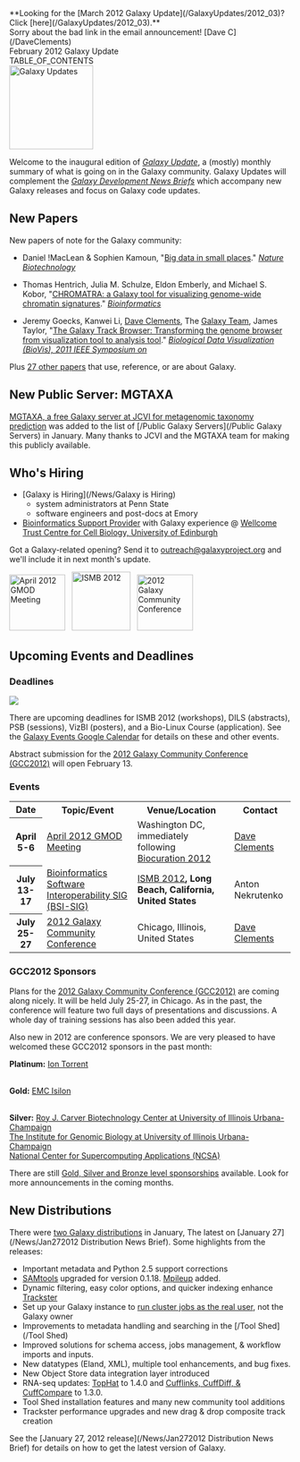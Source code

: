 <div class='center'>**Looking for the [March 2012 Galaxy Update](/GalaxyUpdates/2012_03)?  Click [here](/GalaxyUpdates/2012_03).**<br />Sorry about the bad link in the email announcement!  [Dave C](/DaveClements)</div>


<div class="title">February 2012 Galaxy Update</div>

<div class='right'>TABLE_OF_CONTENTS</div>

<div class='left'><a href='/GalaxyUpdates.md'><img src='/Images/Logos/GalaxyUpdate200.png' alt='Galaxy Updates' width=150 /></a></div>

Welcome to the inaugural edition of *[Galaxy Update](/GalaxyUpdates)*, a (mostly) monthly summary of what is going on in the Galaxy community.  Galaxy Updates will complement the *[Galaxy Development News Briefs](/DevNewsBriefs)* which accompany new Galaxy releases and focus on Galaxy code updates.

## New Papers

New papers of note for the Galaxy community:

* Daniel !MacLean & Sophien Kamoun, "[Big data in small places](http://www.nature.com/nbt/journal/v30/n1/full/nbt.2079.html)." *[Nature Biotechnology](http://www.nature.com/nbt/index.html)*

* Thomas Hentrich, Julia M. Schulze, Eldon Emberly, and Michael S. Kobor, "[CHROMATRA: a Galaxy tool for visualizing genome-wide chromatin signatures](http://bioinformatics.oxfordjournals.org/content/early/2012/01/10/bioinformatics.bts007.short)." *[Bioinformatics](http://bioinformatics.oxfordjournals.org/)* 

* Jeremy Goecks, Kanwei Li, [Dave Clements](/DaveClements), The [Galaxy Team](/GalaxyTeam), James Taylor, "[The Galaxy Track Browser: Transforming the genome browser from visualization tool to analysis tool](http://ieeexplore.ieee.org/xpl/freeabs_all.jsp?arnumber=6094046)." *[Biological Data Visualization (BioVis), 2011 IEEE Symposium on](http://www.biovis.net/)*

Plus [27 other papers](http://www.citeulike.org/group/16008/library) that use, reference, or are about Galaxy.  

## New Public Server: MGTAXA

[MGTAXA, a free Galaxy server at JCVI for metagenomic taxonomy prediction](http://mgtaxa.jcvi.org/) was added to the list of [/Public Galaxy Servers](/Public Galaxy Servers) in January.  Many thanks to JCVI and the MGTAXA team for making this publicly available.

## Who's Hiring

* [Galaxy is Hiring](/News/Galaxy is Hiring) 
  * system administrators at Penn State
  * software engineers and post-docs at Emory
* [Bioinformatics Support Provider](http://bit.ly/w6OIM0) with Galaxy experience @ [Wellcome Trust Centre for Cell Biology, University of Edinburgh](http://www.wcb.ed.ac.uk/) 

Got a Galaxy-related opening?  Send it to outreach@galaxyproject.org and we'll include it in next month's update.

<div class='right'>
<a href='/gmod:April 2012 GMOD Meeting.md'><img src='/Images/Logos/GMODApril2012Logo.png' alt='April 2012 GMOD Meeting' height=100 /></a>&nbsp;&nbsp; <a href='http://www.iscb.org/ismb2012'><img src='/Images/Logos/ISMB2012.jpg' alt='ISMB 2012' height=105 /></a>&nbsp;&nbsp; <a href='/Events/GCC2012.md'><img src='/Events/GCC2012/GCC2012Logo200.png' alt='2012 Galaxy Community Conference' height="100" /></a>
</div>

## Upcoming Events and Deadlines

### Deadlines
<div class='left'><a href='https://www.google.com/calendar/embed?src=mq93blfvdoosh5unpmivu4kh1c%40group.calendar.google.com'><img src='/Images/Icons/CalendarIcon.gif.md' /></a></div> 

There are upcoming deadlines for ISMB 2012 (workshops), DILS (abstracts), PSB (sessions), VizBI (posters), and a Bio-Linux Course (application).  See the [Galaxy Events Google Calendar](https://www.google.com/calendar/embed?src=mq93blfvdoosh5unpmivu4kh1c%40group.calendar.google.com) for details on these and other events.

Abstract submission for the [2012 Galaxy Community Conference (GCC2012)](/Events/GCC2012) will open February 13.

### Events

<table>
  <tr class="th" >
    <th> Date </th>
    <th> Topic/Event </th>
    <th> Venue/Location </th>
    <th> Contact </th>
  </tr>
  <tr>
    <th> April 5-6 </th>
    <td> </strong><a href='http://gmod.org/wiki/April 2012 GMOD Meeting'>April 2012 GMOD Meeting</a><strong> </td>
    <td> Washington DC, immediately following <a href='http://pir.georgetown.edu/biocuration2012/'>Biocuration 2012</a> </td>
    <td> <a href='/DaveClements.md'>Dave Clements</a> </td>
  </tr>
  <tr>
    <th> July 13-17 </th>
    <td> </strong><a href='http://www.iscb.org/ismb2012-program/ismb2012-satellitemeetings#BSI'>Bioinformatics Software Interoperability SIG (BSI-SIG)</a><strong> </td>
    <td> </strong><a href='http://www.iscb.org/ismb2012'>ISMB 2012</a><strong>, Long Beach, California, United States </td>
    <td> Anton Nekrutenko </td>
  </tr>
  <tr>
    <th> July 25-27 </th>
    <td> </strong><a href='/Events/GCC2012.md'>2012 Galaxy Community Conference</a><strong> </td>
    <td> Chicago, Illinois, United States </td>
    <td> <a href='/DaveClements.md'>Dave Clements</a> </td>
  </tr>
</table>


### GCC2012 Sponsors

Plans for the [2012 Galaxy Community Conference (GCC2012)](/Events/GCC2012) are coming along nicely.  It will be held July 25-27, in Chicago.  As in the past, the conference will feature two full days of presentations and discussions.  A whole day of training sessions has also been added this year.  

Also new in 2012 are conference sponsors.  We are very pleased to have welcomed these GCC2012 sponsors in the past month:

 **Platinum:**
  [Ion Torrent](http://www.lifetechnologies.com/)<br /><br />

 **Gold:**
  [EMC Isilon](http://www.emc.com/isilon)<br /><br />

 **Silver:**
  [Roy J. Carver Biotechnology Center at University of Illinois Urbana-Champaign](http://www.biotech.uiuc.edu/)<br />
  [The Institute for Genomic Biology at University of Illinois Urbana-Champaign](http://www.igb.uiuc.edu/)<br />
  [National Center for Supercomputing Applications (NCSA)](http://www.ncsa.illinois.edu/)

There are still [Gold, Silver and Bronze level sponsorships](/Events/GCC2012/Sponsorships) available.  Look for more announcements in the coming months.

## New Distributions

There were [two Galaxy distributions](/DevNewsBriefs) in January, The latest on [January 27](/News/Jan272012 Distribution News Brief).  Some highlights from the releases:

* Important metadata and Python 2.5 support corrections
* [SAMtools](http://samtools.sourceforge.net/) upgraded for version 0.1.18. [Mpileup](http://samtools.sourceforge.net/mpileup.shtml) added.
* Dynamic filtering, easy color options, and quicker indexing enhance [Trackster](/Learn/Visualization)
* Set up your Galaxy instance to [run cluster jobs as the real user](/Admin/Config/Performance/Cluster), not the Galaxy owner
* Improvements to metadata handling and searching in the [/Tool Shed](/Tool Shed)
* Improved solutions for schema access, jobs management, & workflow imports and inputs.
* New datatypes (Eland, XML), multiple tool enhancements, and bug fixes.
* New Object Store data integration layer introduced
* RNA-seq updates: [TopHat](http://tophat.cbcb.umd.edu/) to 1.4.0 and [Cufflinks, CuffDiff, & CuffCompare](http://cufflinks.cbcb.umd.edu) to 1.3.0.
* Tool Shed installation features and many new community tool additions
* Trackster performance upgrades and new drag & drop composite track creation 

See the [January 27, 2012 release](/News/Jan272012 Distribution News Brief) for details on how to get the latest version of Galaxy.
